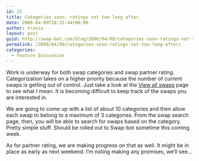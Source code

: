 ```yaml
---
id: 21
title: Categories soon, ratings not too long after
date: 2006-04-09T18:32:44+00:00
author: travis
layout: post
guid: http://swap-bot.com/blog/2006/04/09/categories-soon-ratings-not-too-long-after/
permalink: /2006/04/09/categories-soon-ratings-not-too-long-after/
categories:
  - Feature Discussion
---
```

Work is underway for both swap categories and swap partner rating. Categorization takes on a higher priority because the number of current swaps is getting out of control. Just take a look at the [View all swaps](http://www.swap-bot.com/swap/search.php) page to see what I mean. It is becoming difficult to keep track of the swaps you are interested in. 

We are going to come up with a list of about 10 categories and then allow each swap to belong to a maximum of 3 categories. From the swap search page, then, you will be able to search for swaps based on the category. Pretty simple stuff. Should be rolled out to Swap-bot sometime this coming week.

As for partner rating, we are making progress on that as well. It might be in place as early as next weekend. I&#8217;m noting making any promises, we&#8217;ll see&#8230;